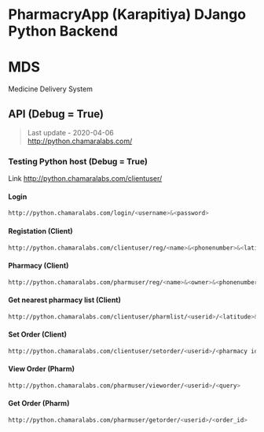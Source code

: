 # PharmacryApp (Karapitiya) DJango Python Backend

# MDS
Medicine Delivery System

## API (Debug = True)
> Last update - 2020-04-06 <br>
http://python.chamaralabs.com/

### Testing Python host (Debug = True)
Link http://python.chamaralabs.com/clientuser/


#### Login
```bash
http://python.chamaralabs.com/login/<username>&<password>
```
#### Registation (Client)
```bash
http://python.chamaralabs.com/clientuser/reg/<name>&<phonenumber>&<latitude>&<longidute>&<address>&<password>
```
#### Pharmacy (Client)
```bash
http://python.chamaralabs.com/pharmuser/reg/<name>&<owner>&<phonenumber>&<latitude>&<longidute>&<address>&<password>
```
#### Get nearest pharmacy list (Client)
```bash
http://python.chamaralabs.com/clientuser/pharmlist/<userid>/<latitude>&<longidute>
```
#### Set Order (Client)
```bash
http://python.chamaralabs.com/clientuser/setorder/<userid>/<pharmacy id list>
```

#### View Order (Pharm)
```bash
http://python.chamaralabs.com/pharmuser/vieworder/<userid>/<query>
```
#### Get Order (Pharm)
```bash
http://python.chamaralabs.com/pharmuser/getorder/<userid>/<order_id>
```
